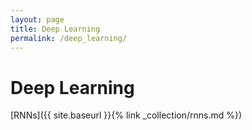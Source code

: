 ```yaml
---
layout: page
title: Deep Learning
permalink: /deep_learning/
---
```


# Deep Learning

[RNNs]({{ site.baseurl }}{% link _collection/rnns.md %})


